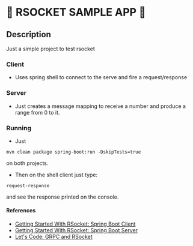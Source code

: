 # 🚀 RSOCKET SAMPLE APP 🍃

## Description 
Just a simple project to test rsocket

### Client
- Uses spring shell to connect to the serve and fire a request/response

### Server
- Just creates a message mapping to receive a number and produce a range from 0 to it.

### Running
- Just 
```shell
mvn clean package spring-boot:run -DskipTests=true
```
on both projects.
- Then on the shell client just type:
```shell
request-response
```
and see the response printed on the console.

#### References
- [Getting Started With RSocket: Spring Boot Client](https://spring.io/blog/2020/03/09/getting-started-with-rsocket-spring-boot-client)
- [Getting Started With RSocket: Spring Boot Server](https://spring.io/blog/2020/03/02/getting-started-with-rsocket-spring-boot-server)
- [Let's Code: GRPC and RSocket](https://www.youtube.com/live/ceLAChVdoas)